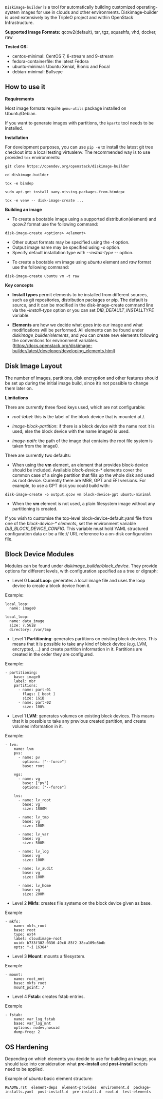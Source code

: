 
`Diskimage-builder` is a tool for automatically building customized operating-system images for use in clouds and other environments. Diskimage-builder is used extensively by the TripleO project and within OpenStack Infrastructure.



**Supported Image Formats:** 
qcow2(default), tar, tgz, squashfs, vhd, docker, raw



**Tested OS:** 
* centos-minimal: CentOS 7, 8-stream and 9-stream
* fedora-containerfile: the latest Fedora
* ubuntu-minimal: Ubuntu Xenial, Bionic and Focal
* debian-minimal: Bullseye



## How to use it


**Requirements**

Most image formats require `qemu-utils` package installed on Ubuntu/Debian.

If you want to generate images with partitions, the `kpartx` tool needs to be installed.





**Installation**



For development purposes, you can use `pip -e` to install the latest git tree checkout into a local testing virtualenv.
The recommended way is to use provided `tox` environments:


```shell
git clone https://opendev.org/openstack/diskimage-builder

cd diskimage-builder

tox -e bindep

sudo apt-get install <any-missing-packages-from-bindep>

tox -e venv -- disk-image-create ...
```




**Building an image**



* To create a bootable image using a supported distribution(element) and _qcow2_ format use the following command: 

```shell
disk-image-create <options> <element>
```
- Other output formats may be specified using the _-t <format>_ option.
- Output image name may be specified using _-o <name>_ option.
- Specify default installation type with *--install-type --* option.


* To create a bootable vm image using _ubuntu_ element and _raw_ format use the following command: 

```shell
disk-image-create ubuntu vm -t raw
```





**Key concepts**



* **Install types** permit elements to be installed from different sources, such as git repositories, distribution packages or pip. 
The default is source, and it can be modified in the disk-image-create command line via the *–install-type* option or you can set *DIB_DEFAULT_INSTALLTYPE* variable.



* **Elements** are how we decide what goes into our image and what modifications will be performed.
All elements can be found under *diskimage_builder/elements*, and you can create new elements following the conventions for environment variables. (https://docs.openstack.org/diskimage-builder/latest/developer/developing_elements.html)






## Disk Image Layout



The number of images, partitions, disk encryption and other features should be set up during the initial image build, since it’s not possible to change them later on.



**Limitations**



There are currently three fixed keys used, which are not configurable:

*   _root-label_: this is the label of the block device that is mounted at /.

*   _image-block-partition_: if there is a block device with the name root it is used, else the block device with the name image0 is used.

*   _image-path_: the path of the image that contains the root file system is taken from the image0.




There are currently two defaults:

*	When using the **vm** element, an element that provides block-device should be included. 
Available _block-device-*_ elements cover the common case of a single partition that fills up the whole disk and used as root device. Currently there are MBR, GPT and EFI versions. For example, to use a GPT disk you could build with:

```shell
disk-image-create -o output.qcow vm block-device-gpt ubuntu-minimal
```

*	When the **vm** element is not used, a plain filesystem image without any partitioning is created.



If you wish to customise the top-level block-device-default.yaml file from one of the _block-device-* elements_, set the environment variable *DIB_BLOCK_DEVICE_CONFIG*. This variable must hold YAML structured configuration data or be a file:// URL reference to a on-disk configuration file.






## Block Device Modules



Modules can be found under *diskimage_builder/block_device*. They provide options for different levels, with configuration specified as a tree or digraph:

* Level 0 **Local Loop**: generates a local image file and uses the loop device to create a block device from it.

Example:
```shell
local_loop:
  name: image0

local_loop:
  name: data_image
  size: 7.5GiB
  directory: /var/tmp
```


* Level 1 **Partitioning**: generates partitions on existing block devices. This means that it is possible to take any kind of block device (e.g. LVM, encrypted, …) and create partition information in it. Partitions are created in the order they are configured.

Example:
```shell
- partitioning:
    base: image0
    label: mbr
    partitions:
      - name: part-01
        flags: [ boot ]
        size: 1GiB
      - name: part-02
        size: 100%
```


* Level 1 **LVM**:  generates volumes on existing block devices. This means that it is possible to take any previous created partition, and create volumes information in it.

Example:
```shell
- lvm:
    name: lvm
    pvs:
      - name: pv
        options: ["--force"]
        base: root

    vgs:
      - name: vg
        base: ["pv"]
        options: ["--force"]

    lvs:
      - name: lv_root
        base: vg
        size: 1800M

      - name: lv_tmp
        base: vg
        size: 100M

      - name: lv_var
        base: vg
        size: 500M

      - name: lv_log
        base: vg
        size: 100M

      - name: lv_audit
        base: vg
        size: 100M

      - name: lv_home
        base: vg
        size: 200M
```



* Level 2 **Mkfs**: creates file systems on the block device given as base.

Example
```shell
- mkfs:
    name: mkfs_root
    base: root
    type: ext4
    label: cloudimage-root
    uuid: b733f302-0336-49c0-85f2-38ca109e8bdb
    opts: "-i 16384"
```



* Level 3 **Mount**: mounts a filesystem.

Example
```shell
- mount:
    name: root_mnt
    base: mkfs_root
    mount_point: /
```



* Level 4 **Fstab**: creates fstab entries. 

Example
```shell
- fstab:
    name: var_log_fstab
    base: var_log_mnt
    options: nodev,nosuid
    dump-freq: 2
```





## OS Hardening



Depending on which elements you decide to use for building an image, you should take into consideration what **pre-install** and **post-install** scripts need to be applied.



Example of _ubuntu_ basic element structure:


```shell
README.rst  element-deps  element-provides  environment.d  package-installs.yaml  post-install.d  pre-install.d  root.d  test-elements
```

